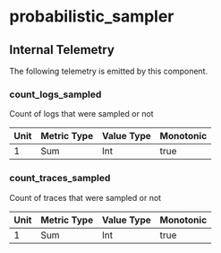 [comment]: <> (Code generated by mdatagen. DO NOT EDIT.)

# probabilistic_sampler

## Internal Telemetry

The following telemetry is emitted by this component.

### count_logs_sampled

Count of logs that were sampled or not

| Unit | Metric Type | Value Type | Monotonic |
| ---- | ----------- | ---------- | --------- |
| 1 | Sum | Int | true |

### count_traces_sampled

Count of traces that were sampled or not

| Unit | Metric Type | Value Type | Monotonic |
| ---- | ----------- | ---------- | --------- |
| 1 | Sum | Int | true |
